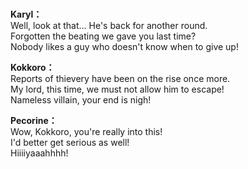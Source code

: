 # 

  
**Karyl：**  
Well, look at that... He's back for another round.  
Forgotten the beating we gave you last time?  
Nobody likes a guy who doesn't know when to give up!  
  
**Kokkoro：**  
Reports of thievery have been on the rise once more.  
My lord, this time, we must not allow him to escape!  
Nameless villain, your end is nigh!  
  
**Pecorine：**  
Wow, Kokkoro, you're really into this!  
I'd better get serious as well!  
Hiiiiyaaahhhh!  
